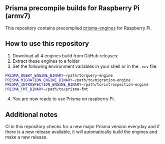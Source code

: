 ## Prisma precompile builds for Raspberry Pi (armv7)

This repository contains precompiled [prisma-engines](https://github.com/prisma/prisma-engines) for Raspberry Pi.

## How to use this repository

1. Download all 4 engines build from GitHub releases:
2. Extract these engines to a folder
3. Set the following environment variables in your shell or in the `.env` file:

```sh
PRISMA_QUERY_ENGINE_BINARY=/path/to/query-engine
PRISMA_MIGRATION_ENGINE_BINARY=/path/to/migration-engine
PRISMA_INTROSPECTION_ENGINE_BINARY=/path/to/introspection-engine
PRISMA_FMT_BINARY=/path/to/prisma-fmt
```

4. You are now ready to use Prisma on raspberry Pi.

## Additional notes

CI in this repository checks for a new major Prisma version everyday and if there is a new release avaliable, it will automatically build the engines and make a new release.
